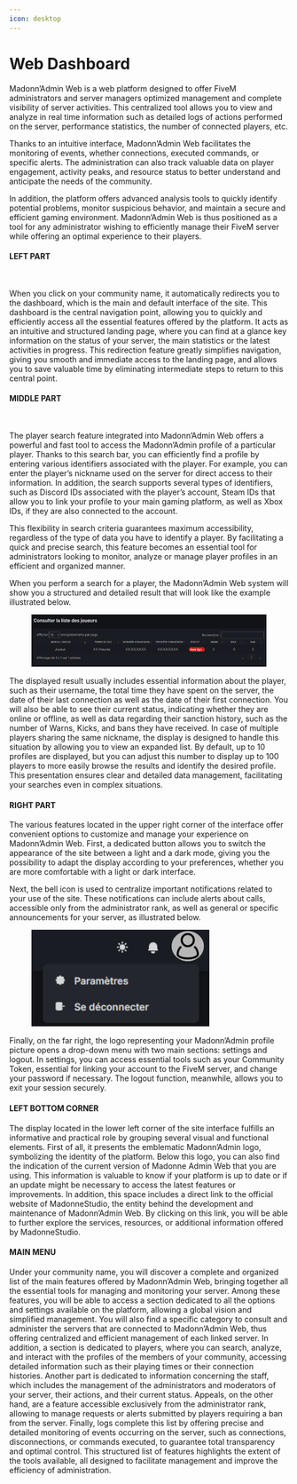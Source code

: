```yaml
---
icon: desktop
---
```


# Web Dashboard

Madonn’Admin Web is a web platform designed to offer FiveM administrators and server managers optimized management and complete visibility of server activities. This centralized tool allows you to view and analyze in real time information such as detailed logs of actions performed on the server, performance statistics, the number of connected players, etc.

Thanks to an intuitive interface, Madonn’Admin Web facilitates the monitoring of events, whether connections, executed commands, or specific alerts. The administration can also track valuable data on player engagement, activity peaks, and resource status to better understand and anticipate the needs of the community.

In addition, the platform offers advanced analysis tools to quickly identify potential problems, monitor suspicious behavior, and maintain a secure and efficient gaming environment. Madonn’Admin Web is thus positioned as a tool for any administrator wishing to efficiently manage their FiveM server while offering an optimal experience to their players.

#### LEFT PART

<figure><img src="https://lh7-rt.googleusercontent.com/docsz/AD_4nXeRJckN6thCo_DH-Qo7XhvtLVNoDN6VmNYg1w4U3X48Jgv9fIO89PsSHWXQZZ4wGM3YhmGutlWt6xX9ldhQbXKUiG1dXdxo0GvDYBQNkTR9ZTEsHy4sMhtEcePp5PDD1bJLDdtq?key=fT9iLy8cgk4ZyBMLYLd8yr47" alt=""><figcaption></figcaption></figure>

When you click on your community name, it automatically redirects you to the dashboard, which is the main and default interface of the site. This dashboard is the central navigation point, allowing you to quickly and efficiently access all the essential features offered by the platform. It acts as an intuitive and structured landing page, where you can find at a glance key information on the status of your server, the main statistics or the latest activities in progress. This redirection feature greatly simplifies navigation, giving you smooth and immediate access to the landing page, and allows you to save valuable time by eliminating intermediate steps to return to this central point.

#### MIDDLE PART

<figure><img src="https://lh7-rt.googleusercontent.com/docsz/AD_4nXeDlcn1y4OqdRAMmUs28U4jK_LgUzPZMU7u-Rj6v0IPmRqyHaZNnxeDBS4Q6FUHG1VFHWkjEgdOp1wjJkovqwepfdX4uObkIA7StSY0OZrumHQE7wcLbAk41-bRgCBgBSBzysiv8A?key=fT9iLy8cgk4ZyBMLYLd8yr47" alt=""><figcaption></figcaption></figure>

The player search feature integrated into Madonn’Admin Web offers a powerful and fast tool to access the Madonn’Admin profile of a particular player. Thanks to this search bar, you can efficiently find a profile by entering various identifiers associated with the player. For example, you can enter the player’s nickname used on the server for direct access to their information. In addition, the search supports several types of identifiers, such as Discord IDs associated with the player’s account, Steam IDs that allow you to link your profile to your main gaming platform, as well as Xbox IDs, if they are also connected to the account.

This flexibility in search criteria guarantees maximum accessibility, regardless of the type of data you have to identify a player. By facilitating a quick and precise search, this feature becomes an essential tool for administrators looking to monitor, analyze or manage player profiles in an efficient and organized manner.

When you perform a search for a player, the Madonn’Admin Web system will show you a structured and detailed result that will look like the example illustrated below.

<figure><img src="../../../../.gitbook/assets/image (3).png" alt=""><figcaption></figcaption></figure>

The displayed result usually includes essential information about the player, such as their username, the total time they have spent on the server, the date of their last connection as well as the date of their first connection. You will also be able to see their current status, indicating whether they are online or offline, as well as data regarding their sanction history, such as the number of Warns, Kicks, and bans they have received. In case of multiple players sharing the same nickname, the display is designed to handle this situation by allowing you to view an expanded list. By default, up to 10 profiles are displayed, but you can adjust this number to display up to 100 players to more easily browse the results and identify the desired profile. This presentation ensures clear and detailed data management, facilitating your searches even in complex situations.

#### RIGHT PART

The various features located in the upper right corner of the interface offer convenient options to customize and manage your experience on Madonn’Admin Web. First, a dedicated button allows you to switch the appearance of the site between a light and a dark mode, giving you the possibility to adapt the display according to your preferences, whether you are more comfortable with a light or dark interface.

Next, the bell icon is used to centralize important notifications related to your use of the site. These notifications can include alerts about calls, accessible only from the administrator rank, as well as general or specific announcements for your server, as illustrated below.

<figure><img src="../../../../.gitbook/assets/image (5).png" alt=""><figcaption></figcaption></figure>

Finally, on the far right, the logo representing your Madonn’Admin profile picture opens a drop-down menu with two main sections: settings and logout. In settings, you can access essential tools such as your Community Token, essential for linking your account to the FiveM server, and change your password if necessary. The logout function, meanwhile, allows you to exit your session securely.

#### LEFT BOTTOM CORNER

The display located in the lower left corner of the site interface fulfills an informative and practical role by grouping several visual and functional elements. First of all, it presents the emblematic Madonn’Admin logo, symbolizing the identity of the platform. Below this logo, you can also find the indication of the current version of Madonne Admin Web that you are using. This information is valuable to know if your platform is up to date or if an update might be necessary to access the latest features or improvements. In addition, this space includes a direct link to the official website of MadonneStudio, the entity behind the development and maintenance of Madonn’Admin Web. By clicking on this link, you will be able to further explore the services, resources, or additional information offered by MadonneStudio.

#### MAIN MENU

Under your community name, you will discover a complete and organized list of the main features offered by Madonn’Admin Web, bringing together all the essential tools for managing and monitoring your server. Among these features, you will be able to access a section dedicated to all the options and settings available on the platform, allowing a global vision and simplified management. You will also find a specific category to consult and administer the servers that are connected to Madonn’Admin Web, thus offering centralized and efficient management of each linked server. In addition, a section is dedicated to players, where you can search, analyze, and interact with the profiles of the members of your community, accessing detailed information such as their playing times or their connection histories. Another part is dedicated to information concerning the staff, which includes the management of the administrators and moderators of your server, their actions, and their current status. Appeals, on the other hand, are a feature accessible exclusively from the administrator rank, allowing to manage requests or alerts submitted by players requiring a ban from the server. Finally, logs complete this list by offering precise and detailed monitoring of events occurring on the server, such as connections, disconnections, or commands executed, to guarantee total transparency and optimal control. This structured list of features highlights the extent of the tools available, all designed to facilitate management and improve the efficiency of administration.




